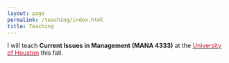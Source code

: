 ```yaml
---
layout: page
permalink: /teaching/index.html
title: Teaching
---
```

I will teach **Current Issues in Management (MANA 4333)** at the [<font color="#C8102E">University of Houston</font>](https://uh.edu/) this fall.

